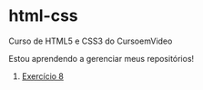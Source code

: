 # html-css
Curso de HTML5 e CSS3 do CursoemVideo

Estou aprendendo a gerenciar meus repositórios!
1. [Exercício 8](html-css/exercicios/ex008/index.html)
